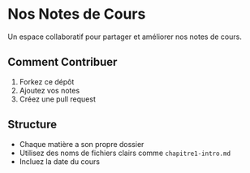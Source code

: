 # Nos Notes de Cours
Un espace collaboratif pour partager et améliorer nos notes de cours.

## Comment Contribuer
1. Forkez ce dépôt
2. Ajoutez vos notes
3. Créez une pull request

## Structure
- Chaque matière a son propre dossier
- Utilisez des noms de fichiers clairs comme `chapitre1-intro.md`
- Incluez la date du cours